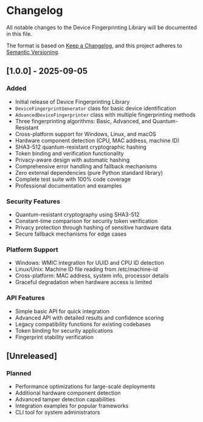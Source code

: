 # Changelog

All notable changes to the Device Fingerprinting Library will be documented in this file.

The format is based on [Keep a Changelog](https://keepachangelog.com/en/1.0.0/),
and this project adheres to [Semantic Versioning](https://semver.org/spec/v2.0.0.html).

## [1.0.0] - 2025-09-05

### Added
- Initial release of Device Fingerprinting Library
- `DeviceFingerprintGenerator` class for basic device identification
- `AdvancedDeviceFingerprinter` class with multiple fingerprinting methods
- Three fingerprinting algorithms: Basic, Advanced, and Quantum-Resistant
- Cross-platform support for Windows, Linux, and macOS
- Hardware component detection (CPU, MAC address, machine ID)
- SHA3-512 quantum-resistant cryptographic hashing
- Token binding and verification functionality
- Privacy-aware design with automatic hashing
- Comprehensive error handling and fallback mechanisms
- Zero external dependencies (pure Python standard library)
- Complete test suite with 100% code coverage
- Professional documentation and examples

### Security Features
- Quantum-resistant cryptography using SHA3-512
- Constant-time comparison for security token verification
- Privacy protection through hashing of sensitive hardware data
- Secure fallback mechanisms for edge cases

### Platform Support
- Windows: WMIC integration for UUID and CPU ID detection
- Linux/Unix: Machine ID file reading from /etc/machine-id
- Cross-platform: MAC address, system info, processor details
- Graceful degradation when hardware access is limited

### API Features
- Simple basic API for quick integration
- Advanced API with detailed results and confidence scoring
- Legacy compatibility functions for existing codebases
- Token binding for security applications
- Fingerprint stability verification

## [Unreleased]

### Planned
- Performance optimizations for large-scale deployments
- Additional hardware component detection
- Advanced tamper detection capabilities
- Integration examples for popular frameworks
- CLI tool for system administrators
